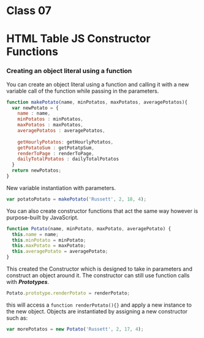 # Class 07 

# HTML Table JS Constructor Functions

### Creating an object literal using a function
You can create an object literal using a function and calling it with a new variable call of the function while passing in the parameters.
```js
function makePotato(name, minPotatos, maxPotatos, averagePotatos){
  var newPotato = {
    name : name,
    minPotatos : minPotatos,
    maxPotatos : maxPotatos,
    averagePotatos : averagePotatos,
    
    getHourlyPotatos: getHourlyPotatos,
    getPotatoSum : getPotatpSum,
    renderToPage : renderToPage,
    dailyTotalPotatos : dailyTotalPotatos
  }
  return newPotatos;
}
```
New variable instantiation with parameters.
```js
var potatoPotato = makePotato('Russett', 2, 18, 4);
```
You can also create constructor functions that act the same way however is purpose-built by JavaScript.
```js
function Potato(name, minPotato, maxPotato, averagePotato) {
  this.name = name;
  this.minPotato = minPotato;
  this.maxPotato = maxPotato;
  this.averagePotato = averagePotato;
}
```
This created the Constructor which is designed to take in parameters and construct an object around it.
The constructor can still use function calls with ***Prototypes***.
```js
Potato.prototype.renderPotato = renderPotato;
```
this will access a `function renderPotato(){}` and apply a new instance to the new object.
Objects are instantiated by assigning a new constructor such as: 
```js
var morePotatos = new Potato('Russett', 2, 17, 4);
```

